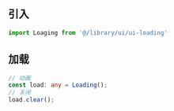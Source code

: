 ## 引入
```javascript
import Loaging from '@/library/ui/ui-loading'
```

## 加载
```typescript
// 动画
const load: any = Loading();
// 关闭
load.clear();
```
